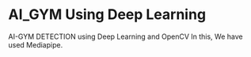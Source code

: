 # AI_GYM Using Deep Learning
AI-GYM DETECTION using Deep Learning and OpenCV
In this, We have used Mediapipe.

